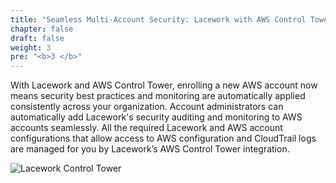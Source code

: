 ```yaml
---
title: "Seamless Multi-Account Security: Lacework with AWS Control Tower"
chapter: false
draft: false
weight: 3
pre: "<b>3 </b>"
---
```


With Lacework and AWS Control Tower, enrolling a new AWS account now means security best practices and monitoring are automatically applied consistently across your organization. Account administrators can automatically add Lacework's security auditing and monitoring to AWS accounts seamlessly. All the required Lacework and AWS account configurations that allow access to AWS configuration and CloudTrail logs are managed for you by Lacework’s AWS Control Tower integration.

![Lacework Control Tower](/images/lacework-control-tower-diagram.png)